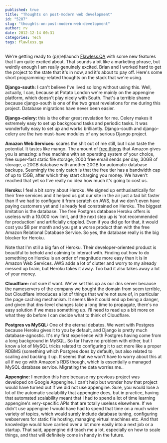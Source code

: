 ```yaml
---
published: true
title: "Thoughts on post-modern web development"
id: "5287"
slug: "thoughts-on-post-modern-web-development"
author: rv
date: 2012-12-14 00:31
categories: Tech
tags: flawless.qa
---
```

We're getting ready to (p)(re)launch <a href="http://www.flawless.qa/" target="_blank">Flawless.QA</a> with some new features that I am quite excited about. That sounds a bit like a marketing phrase, but weirdly enough I am really genuinely excited. Brian and I worked hard to get the project to the state that it's in now, and it's about to pay off. Here's some short programming-related thoughts on the stack that we're using.

<strong>Django-south:</strong> I can't believe I've lived so long without using this. Well, actually, I can, because at Potato London we're mainly on the appengine platform, which doesn't play nicely with South. That's a terrible shame because django-south is one of the two great revelations for me during this project. Database migrations have never been easier.

<strong>Django-celery: </strong>this is the other great revelation for me. Celery makes it extremely easy to set up background tasks and periodic tasks. It was wonderfully easy to set up and works brilliantly. Django-south and django-celery are the two must-have modules of any serious Django project.

<strong>Amazon Web Services:</strong> scares the shit out of me still, but I can taste the potential. It tastes like mango. The amount of <a href="https://aws.amazon.com/free/" target="_blank">free things</a> that Amazon gives you is amazing: a free machine with an operating system of your choice, free super-fast static file storage, 2000 free email sends per day, 30GB of storage, a 20GB database with another 20GB for automatic database backups. Seemingly the only catch is that the free tier has a bandwidth cap of up to 15GB, after which they start charging you money. We haven't reached that yet so I've really no idea how much it's going to cost us.

<strong>Heroku: </strong>I feel a bit sorry about Heroku. We signed up enthusiastically for their free services and it helped us got our site in the air just a tad bit faster than if we had to configure it from scratch on AWS, but we don't even have paying customers yet and I already feel constrained on Heroku. The biggest limitation is the database. The free Postgres database Heroku offers is useless with a 10.000 row limit, and the next step up is 'not recommended for production' and artificially crippled. Even if you did go for that, it would cost you $8 per month and you get a worse product than with the free Amazon Relational Database Service. So yes, the database really is the big blocker for Heroku.

Note that I'm still a big fan of Heroku. Their developer-oriented product is beautiful to behold and calming to interact with. Finding out how to do something on Heroku is an order of magnitude more easy than it is in Amazon Web Services. AWS adds a lot of clutter and worry to my already messed up brain, but Heroku takes it away. Too bad it also takes away a lot of your money.

<strong>Cloudflare:</strong> not sure if want. We've set this up as our dns server because the nameservers of the company we bought the domain from seem terrible, but Cloudflare introduces a lot of things that we're not sure of, in particular the page caching mechanism. It seems like it could end up being a danger, and given that dns-level changes take a long time to propagate, there's no easy solution if we mess something up. I'll need to read up a bit more on what they do before I can decide what to think of Cloudflare.

<strong>Postgres vs MySQL:</strong> One of the eternal debates. We went with Postgres because Heroku gives it to you by default, and Django is pretty much database-agnostic. It's my first experience with Postgres having come from a long background in MySQL. So far I have no problem with either, but I know a lot of MySQL tricks related to configuring it to act more like a proper RDBMS (something which Postgres does by default), but also related to scaling and backing it up. It seems that we won't have to worry about this at all if we go with Amazon's RDS though, which is essentially a managed MySQL database service. Migrating the data worries me..

<strong>Appengine:</strong> I mention this here because my previous project was developed on Google Appengine. I can't help but wonder how that project would have turned out if we did not use appengine. Sure, you would lose a lot of the automatic scalability that appengine does, but in practice, having that automated scalability meant that I had to spend a lot of time learning appengine's very-specific APIs that are totally useless elsewhere. If we didn't use appengine I would have had to spend that time on a much wider variety of topics, which would surely include database tuning, configuring webservers for static file hosting, managing virtual machines etc. And that knowledge would have carried over a lot more easily into a next job or a startup. That said, appengine did teach me a lot, especially on how to scale things, and that will definitely come in handy in the future.